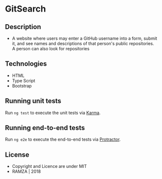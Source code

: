 # GitSearch

## Description

* A website where users may enter a GitHub username into a form, submit it, and see names and descriptions of that person's public repositories. A person can also look for repositories



## Technologies

* HTML
* Type Script
* Bootstrap

## Running unit tests

Run `ng test` to execute the unit tests via [Karma](https://karma-runner.github.io).

## Running end-to-end tests

Run `ng e2e` to execute the end-to-end tests via [Protractor](http://www.protractortest.org/).

## License

* Copyright and Licence are under MIT
* RAMZA | 2018
